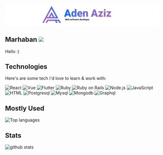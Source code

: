 <img alt="Header" src="/banner.png" />

## Marhaban <img src="https://media.giphy.com/media/hvRJCLFzcasrR4ia7z/giphy.gif" width="25px">

Hello :)

## Technologies
Here's are some tech i'd love to learn & work with:
<p>
  <img alt="React" src="https://img.shields.io/badge/React-61DAFB?logo=react&logoColor=white&style=for-the-badge" />
  <img alt="Vue" src="https://img.shields.io/badge/Vue-4FC08D?logo=vue.js&logoColor=white&style=for-the-badge" />
  <img alt="Flutter" src="https://img.shields.io/badge/Flutter-02569B?logo=flutter&logoColor=white&style=for-the-badge" />
  <img alt="Ruby" src="https://img.shields.io/badge/Ruby-CC342D?logo=ruby&logoColor=white&style=for-the-badge" />
  <img alt="Ruby on Rails" src="https://img.shields.io/badge/Ruby%20On%20Rails-CC0000?logo=ruby-on-rails&logoColor=white&style=for-the-badge">
  <img alt="Node.js" src="https://img.shields.io/badge/Node.js-339933?logo=node.js&logoColor=white&style=for-the-badge" />
  <img alt="JavaScript" src="https://img.shields.io/badge/JavaScript-F7DF1E?logo=javascript&logoColor=white&style=for-the-badge" />
  <img alt="HTML" src="https://img.shields.io/badge/HTML-E34F26?logo=html5&logoColor=white&style=for-the-badge" />
  <img alt="Postgresql" src="https://img.shields.io/badge/Postgresql-336791?logo=postgresql&logoColor=white&style=for-the-badge" />
  <img alt="Mysql" src="https://img.shields.io/badge/Mysql-4479A1?logo=mysql&logoColor=white&style=for-the-badge" />
  <img alt="Mongodb" src="https://img.shields.io/badge/Mongodb-47A248?logo=mongodb&logoColor=white&style=for-the-badge" />
  <img alt="Graphql" src="https://img.shields.io/badge/GraphQL-E10098?logo=graphql&logoColor=white&style=for-the-badge" />
</p>

## Mostly Used
![Top languages](https://github-readme-stats.vercel.app/api/top-langs/?username=askareija&layout=compact)

## Stats
![github stats](https://github-readme-stats.vercel.app/api?username=askareija&hide=contribs,prs&theme=vue-dark)
